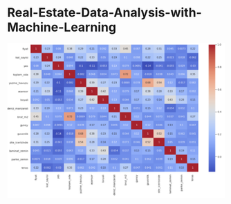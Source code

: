 # Real-Estate-Data-Analysis-with-Machine-Learning

![alt text](https://raw.githubusercontent.com/ReLLL/Real-Estate-Data-Analysis-with-Machine-Learning/master/img/img1.png)

